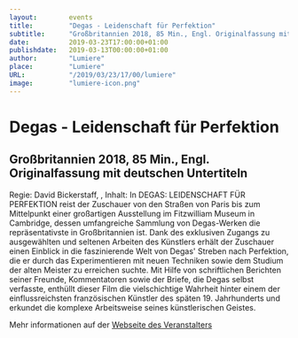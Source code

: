 ```yaml
---
layout:        events
title:         "Degas - Leidenschaft für Perfektion"
subtitle:      "Großbritannien 2018, 85 Min., Engl. Originalfassung mit deutschen Untertiteln"
date:          2019-03-23T17:00:00+01:00
publishdate:   2019-03-13T00:00:00+01:00
author:        "Lumiere"
place:         "Lumiere"
URL:           "/2019/03/23/17/00/lumiere"
image:         "lumiere-icon.png"
---
```


Degas - Leidenschaft für Perfektion
===========

Großbritannien 2018, 85 Min., Engl. Originalfassung mit deutschen Untertiteln
-----------

Regie: David Bickerstaff, , Inhalt: In DEGAS: LEIDENSCHAFT FÜR PERFEKTION reist der Zuschauer von den Straßen von Paris bis zum Mittelpunkt einer großartigen Ausstellung im Fitzwilliam Museum in Cambridge, dessen umfangreiche Sammlung von Degas-Werken die repräsentativste in Großbritannien ist. Dank des exklusiven Zugangs zu ausgewählten und seltenen Arbeiten des Künstlers erhält der Zuschauer einen Einblick in die faszinierende Welt von Degas' Streben nach Perfektion, die er durch das Experimentieren mit neuen Techniken sowie dem Studium der alten Meister zu erreichen suchte. Mit Hilfe von schriftlichen Berichten seiner Freunde, Kommentatoren sowie der Briefe, die Degas selbst verfasste, enthüllt dieser Film die vielschichtige Wahrheit hinter einem der einflussreichsten französischen Künstler des späten 19. Jahrhunderts und erkundet die komplexe Arbeitsweise seines künstlerischen Geistes.

Mehr informationen auf der [Webseite des Veranstalters](http://www.lumiere.de/19/03/degas.htm)

